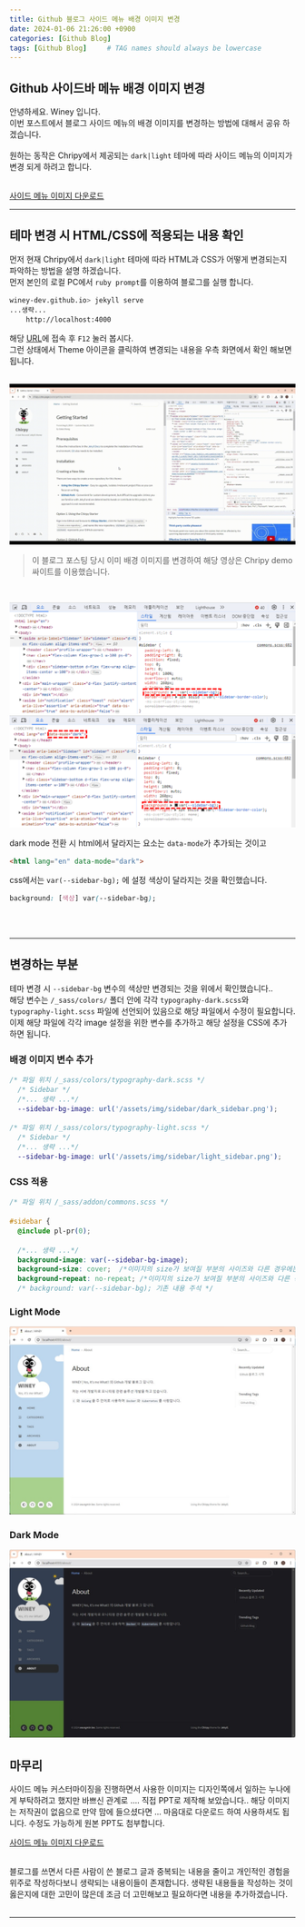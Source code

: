 ```yaml
---
title: Github 블로그 사이드 메뉴 배경 이미지 변경
date: 2024-01-06 21:26:00 +0900
categories: [Github Blog]
tags: [Github Blog]     # TAG names should always be lowercase
---
```


## Github 사이드바 메뉴 배경 이미지 변경

안녕하세요. Winey 입니다.<br>
이번 포스트에서 블로그 사이드 메뉴의 배경 이미지를 변경하는 방법에 대해서 공유 하겠습니다.<br>
<br>
원하는 동작은 Chripy에서 제공되는 `dark|light` 테마에 따라 사이드 메뉴의 이미지가 변경 되게 하려고 합니다.<br>
<br>

<a href='/assets/post/2024-01-06/sidebar.zip' download> 사이드 메뉴 이미지 다운로드 </a>

---

## 테마 변경 시 HTML/CSS에 적용되는 내용 확인 

먼저 현재 Chripy에서 `dark|light` 테마에 따라 HTML과 CSS가 어떻게 변경되는지 파악하는 방법을 설명 하겠습니다.<br>
먼저 본인의 로컬 PC에서 `ruby prompt`를 이용하여 블로그를 실행 합니다.<br>
```bash
winey-dev.github.io> jekyll serve
...생략...
    http://localhost:4000
```

해당 [URL](http://localhost:4000)에 접속 후 `F12` 눌러 봅시다.<br>
그런 상태에서 Theme 아이콘을 클릭하여 변경되는 내용을 우측 화면에서 확인 해보면 됩니다.<br>
<br> 

![Desktop View](/assets/post/2024-01-06/mode_toggle.gif)

> 이 블로그 포스팅 당시 이미 배경 이미지를 변경하여 해당 영상은 Chripy demo 싸이트를 이용했습니다.
<br>

![Desktop View](/assets/post/2024-01-06/light_html_css.png)
![Desktop View](/assets/post/2024-01-06/dark_html_css.png)

dark mode 전환 시 html에서 달라지는 요소는 `data-mode`가 추가되는 것이고

```html
<html lang="en" data-mode="dark">
```

css에서는 `var(--sidebar-bg);` 에 설정 색상이 달라지는 것을 확인했습니다.
```css
background: [색상] var(--sidebar-bg);
```
<br>
<br>

---

## 변경하는 부분 

테마 변경 시 `--sidebar-bg` 변수의 색상만 변경되는 것을 위에서 확인했습니다..<br>
해당 변수는 `/_sass/colors/` 폴더 안에 각각 `typography-dark.scss`와 `typography-light.scss` 파일에 선언되어 있음으로 해당 파일에서 수정이 필요합니다.<br>
이제 해당 파일에 각각 image 설정을 위한 변수를 추가하고 해당 설정을 CSS에 추가 하면 됩니다.

### 배경 이미지 변수 추가
```scss
/* 파일 위치 /_sass/colors/typography-dark.scss */
  /* Sidebar */
  /*... 생략 ...*/
  --sidebar-bg-image: url('/assets/img/sidebar/dark_sidebar.png');

/* 파일 위치 /_sass/colors/typography-light.scss */
  /* Sidebar */
  /*... 생략 ...*/
  --sidebar-bg-image: url('/assets/img/sidebar/light_sidebar.png');

```

### CSS 적용
```css
/* 파일 위치 /_sass/addon/commons.scss */

#sidebar {
  @include pl-pr(0);

  /*... 생략 ...*/
  background-image: var(--sidebar-bg-image);
  background-size: cover;  /*이미지의 size가 보여질 부분의 사이즈와 다른 경우에는 이미지 크기를 꽉차게 만든다 */
  background-repeat: no-repeat; /*이미지의 size가 보여질 부분의 사이즈와 다른 경우 이미지가 반복하여 나오는데, 반복하지 않겠다*/
  /* background: var(--sidebar-bg); 기존 내용 주석 */
```

### Light Mode

![Desktop View](/assets/post/2024-01-06/light_view.jpg)

### Dark Mode
![Desktop View](/assets/post/2024-01-06/dark_view.jpg)


## 마무리 

 사이드 메뉴 커스터마이징을 진행하면서 사용한 이미지는 디자인쪽에서 일하는 누나에게 부탁하려고 했지만 바쁘신 관계로 .... 직접 PPT로 제작해 보았습니다.. 해당 이미지는 저작권이 없음으로 만약 맘에 들으셨다면 ... 마음대로 다운로드 하여 사용하셔도 됩니다. 수정도 가능하게 원본 PPT도 첨부합니다.<br>

<a href='/assets/post/2024-01-06/sidebar.zip' download> 사이드 메뉴 이미지 다운로드 </a>
 
<br>
 블로그를 쓰면서 다른 사람이 쓴 블로그 글과 중복되는 내용을 줄이고 개인적인 경험을 위주로 작성하다보니 생략되는 내용이들이 존재합니다. 생략된 내용들을 작성하는 것이 옳은지에 대한 고민이 많은데 조금 더 고민해보고 필요하다면 내용을 추가하겠습니다. <br>

<br>
 


---